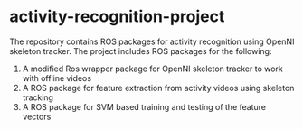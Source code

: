 activity-recognition-project
============================

The repository contains ROS packages for activity recognition using OpenNI skeleton tracker.
The project includes ROS packages for the following:

1. A modified Ros wrapper package for OpenNI skeleton tracker to work with offline videos
2. A ROS package for feature extraction from activity videos using skeleton tracking
3. A ROS package for SVM based training and testing of the feature vectors

